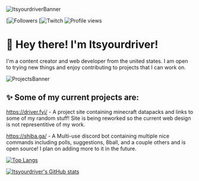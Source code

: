 ![ItsyourdriverBanner](https://cdn.driver.fyi/r/mainbanner.png)


[![Followers](https://img.shields.io/github/followers/itsyourdriver?style=social)
[![Twitch](https://img.shields.io/twitch/status/itsyourdriver_?style=social)
![Profile views](https://gpvc.arturio.dev/Itsyourdriver)


#  👋 Hey there! I'm Itsyourdriver!
I'm a content creator and web developer from the united states. I am open to trying new things and enjoy contributing to projects that I can work on.



![ProjectsBanner](https://cdn.driver.fyi/r/projectsbanner.png)
## ✨ Some of my current projects are: 

https://driver.fyi/ - A project site containing minecraft datapacks and links to some of my random stuff! Site is being reworked so the current web design is not representitive of my work.

https://shiba.ga/ - A Multi-use discord bot containing multiple nice commands including polls, suggestions, 8ball, and a couple others and is open source! I plan on adding more to it in the future.

[![Top Langs](https://github-readme-stats.vercel.app/api/top-langs/?username=Itsyourdriver)](https://github.com/anuraghazra/github-readme-stats)

[![Itsyourdriver's GitHub stats](https://github-readme-stats.vercel.app/api?username=Itsyourdriver)](https://github.com/anuraghazra/github-readme-stats)
